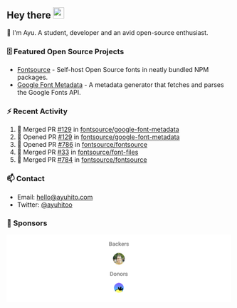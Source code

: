 ## Hey there <img src="https://media.giphy.com/media/hvRJCLFzcasrR4ia7z/giphy.gif" width="25" height="25">

📝 I'm Ayu. A student, developer and an avid open-source enthusiast.

### 🗄 Featured Open Source Projects

- [Fontsource](https://github.com/fontsource/fontsource) - Self-host Open Source fonts in neatly bundled NPM packages.
- [Google Font Metadata](https://github.com/fontsource/google-font-metadata) - A metadata generator that fetches and parses the Google Fonts API.

### ⚡ Recent Activity

<!--START_SECTION:activity-->

1. 🎉 Merged PR [#129](https://github.com/fontsource/google-font-metadata/pull/129) in [fontsource/google-font-metadata](https://github.com/fontsource/google-font-metadata)
2. 💪 Opened PR [#129](https://github.com/fontsource/google-font-metadata/pull/129) in [fontsource/google-font-metadata](https://github.com/fontsource/google-font-metadata)
3. 💪 Opened PR [#786](https://github.com/fontsource/fontsource/pull/786) in [fontsource/fontsource](https://github.com/fontsource/fontsource)
4. 🎉 Merged PR [#33](https://github.com/fontsource/font-files/pull/33) in [fontsource/font-files](https://github.com/fontsource/font-files)
5. 🎉 Merged PR [#784](https://github.com/fontsource/fontsource/pull/784) in [fontsource/fontsource](https://github.com/fontsource/fontsource)
<!--END_SECTION:activity-->

### 📫 Contact

- Email: hello@ayuhito.com
- Twitter: [@ayuhitoo](https://twitter.com/ayuhitoo)

### :sparkling_heart: Sponsors

<p align="center">
  <a href="https://cdn.jsdelivr.net/gh/ayuhito/ayuhito/sponsors.svg">
    <img src='https://raw.githubusercontent.com/ayuhito/ayuhito/master/sponsors.svg'/>
  </a>
</p>
